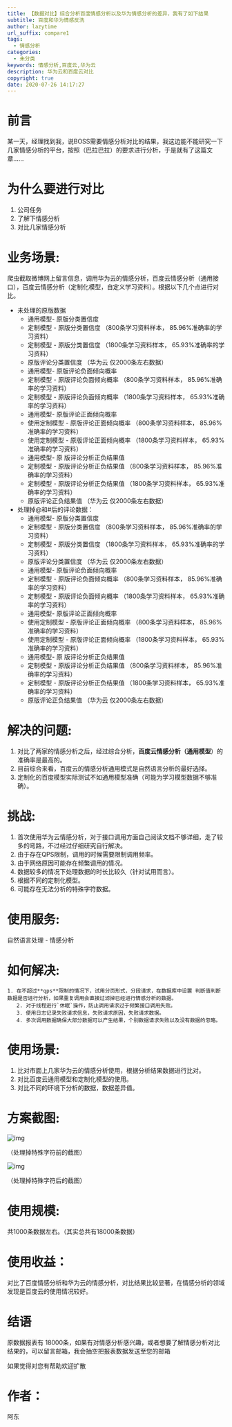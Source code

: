 ```yaml
---
title: 【数据对比】综合分析百度情感分析以及华为情感分析的差异，我有了如下结果
subtitle: 百度和华为情感反洗
author: lazytime
url_suffix: compare1
tags:
  - 情感分析
categories:
  - 未分类
keywords: 情感分析,百度云,华为云
description: 华为云和百度云对比
copyright: true
date: 2020-07-26 14:17:27
---
```


# 前言

某一天，经理找到我，说BOSS需要情感分析对比的结果，我这边能不能研究一下几家情感分析的平台，按照（巴拉巴拉）的要求进行分析，于是就有了这篇文章......

# 为什么要进行对比

1. 公司任务
2. 了解下情感分析
3. 对比几家情感分析

<!-- more -->

# **业务场景:**

​	爬虫截取微博网上留言信息，调用华为云的情感分析，百度云情感分析（通用接口），百度云情感分析（定制化模型，自定义学习资料）。根据以下几个点进行对比。

- 未处理的原版数据
  - 通用模型- 原版分类置信度
  - 定制模型 - 原版分类置信度 （800条学习资料样本， 85.96%准确率的学习资料）
  - 定制模型 - 原版分类置信度 （1800条学习资料样本， 65.93%准确率的学习资料）
  - 原版评论分类置信度 （华为云 仅2000条左右数据）
  - 通用模型- 原版评论负面倾向概率
  - 定制模型 - 原版评论负面倾向概率 （800条学习资料样本， 85.96%准确率的学习资料）
  - 定制模型 - 原版评论负面倾向概率 （1800条学习资料样本， 65.93%准确率的学习资料）
  - 通用模型- 原版评论正面倾向概率
  - 使用定制模型 - 原版评论正面倾向概率 （800条学习资料样本， 85.96%准确率的学习资料）
  - 使用定制模型 - 原版评论正面倾向概率 （1800条学习资料样本， 65.93%准确率的学习资料）
  - 通用模型- 原 版评论分析正负结果值
  - 定制模型 - 原版评论分析正负结果值 （800条学习资料样本， 85.96%准确率的学习资料）
  - 定制模型 - 原版评论分析正负结果值 （1800条学习资料样本， 65.93%准确率的学习资料）
  - 原版评论正负结果值 （华为云 仅2000条左右数据）
- 处理掉@和#后的评论数据：
  - 通用模型- 原版分类置信度
  - 定制模型 - 原版分类置信度 （800条学习资料样本， 85.96%准确率的学习资料）
  - 定制模型 - 原版分类置信度 （1800条学习资料样本， 65.93%准确率的学习资料）
  - 原版评论分类置信度 （华为云 仅2000条左右数据）
  - 通用模型- 原版评论负面倾向概率
  - 定制模型 - 原版评论负面倾向概率 （800条学习资料样本， 85.96%准确率的学习资料）
  - 定制模型 - 原版评论负面倾向概率 （1800条学习资料样本， 65.93%准确率的学习资料）
  - 通用模型- 原版评论正面倾向概率
  - 使用定制模型 - 原版评论正面倾向概率 （800条学习资料样本， 85.96%准确率的学习资料）
  - 使用定制模型 - 原版评论正面倾向概率 （1800条学习资料样本， 65.93%准确率的学习资料）
  - 通用模型- 原 版评论分析正负结果值
  - 定制模型 - 原版评论分析正负结果值 （800条学习资料样本， 85.96%准确率的学习资料）
  - 定制模型 - 原版评论分析正负结果值 （1800条学习资料样本， 65.93%准确率的学习资料）
  - 原版评论正负结果值 （华为云 仅2000条左右数据）

# **解决的问题:**

1. 对比了两家的情感分析之后，经过综合分析，**百度云情感分析（通用模型**）的准确率是最高的。
2. 目前综合来看，百度云的情感分析通用模式是自然语言分析的最好选择。
3. 定制化的百度模型实际测试不如通用模型准确（可能为学习模型数据不够准确）。

# **挑战:**

1. 首次使用华为云情感分析，对于接口调用方面自己阅读文档不够详细，走了较多的弯路，不过经过仔细研究自行解决。
2. 由于存在QPS限制，调用的时候需要限制调用频率。
3. 由于网络原因可能存在频繁调用的情况。
4. 数据较多的情况下处理数据的时长比较久（针对试用而言）。
5. 根据不同的定制化模型。
6. 可能存在无法分析的特殊字符数据。

# **使用服务:**

自然语言处理 - 情感分析

# **如何解决:**

```
1. 在不超过**qps**限制的情况下，试用分页形式，分段请求，在数据库中设置 判断值判断数据是否进行分析，如果重复调用会直接过滤掉已经进行情感分析的数据。
   2. 对于线程进行`休眠`操作，防止调用请求过于频繁接口调用失败。
   3. 使用日志记录失败请求信息，失败请求原因，失败请求数据。
   4. 多次调用数据确保大部分数据可以产生结果，个别数据请求失败以及没有数据的忽略。
```

# **使用场景:**

1. 比对市面上几家华为云的情感分析使用，根据分析结果数据进行比对。
2. 对比百度云通用模型和定制化模型的使用。
3. 对比不同的环境下分析的数据，数据差异值。

# **方案截图:**

![img](https://gitee.com/lazyTimes/imageReposity/raw/master/img/20200725102058.png?ynotemdtimestamp=1595729096959)

（处理掉特殊字符前的截图）

![img](https://gitee.com/lazyTimes/imageReposity/raw/master/img/20200725102133.png?ynotemdtimestamp=1595729096959)

（处理掉特殊字符后的截图）

# **使用规模:**

共1000条数据左右。（其实总共有18000条数据）

# **使用收益：**

对比了百度情感分析和华为云的情感分析，对比结果比较显著，在情感分析的领域发现是百度云的使用情况较好。

# 结语

原数据报表有 18000条，如果有对情感分析感兴趣，或者想要了解情感分析对比结果的，可以留言邮箱，我会抽空把报表数据发送至您的邮箱

如果觉得对您有帮助欢迎扩散

# **作者：**

阿东
